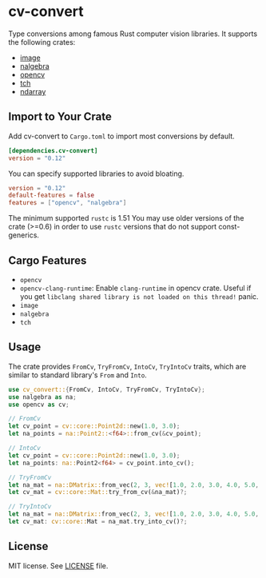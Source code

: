 # cv-convert

Type conversions among famous Rust computer vision libraries. It supports the following crates:

- [image](https://crates.io/crates/image)
- [nalgebra](https://crates.io/crates/nalgebra)
- [opencv](https://crates.io/crates/opencv)
- [tch](https://crates.io/crates/tch)
- [ndarray](https://crates.io/crates/ndarray)

## Import to Your Crate

Add cv-convert to `Cargo.toml` to import most conversions by default.

```toml
[dependencies.cv-convert]
version = "0.12"
```
You can specify supported libraries to avoid bloating.

```toml
version = "0.12"
default-features = false
features = ["opencv", "nalgebra"]
```

The minimum supported `rustc` is 1.51
You may use older versions of the crate (>=0.6) in order to use `rustc` versions that do not support const-generics.

## Cargo Features

- `opencv`
- `opencv-clang-runtime`: Enable `clang-runtime` in opencv crate. Useful if you get `libclang shared library is not loaded on this thread!` panic.
- `image`
- `nalgebra`
- `tch`

## Usage

The crate provides `FromCv`, `TryFromCv`, `IntoCv`, `TryIntoCv` traits, which are similar to standard library's `From` and `Into`.

```rust
use cv_convert::{FromCv, IntoCv, TryFromCv, TryIntoCv};
use nalgebra as na;
use opencv as cv;

// FromCv
let cv_point = cv::core::Point2d::new(1.0, 3.0);
let na_points = na::Point2::<f64>::from_cv(&cv_point);

// IntoCv
let cv_point = cv::core::Point2d::new(1.0, 3.0);
let na_points: na::Point2<f64> = cv_point.into_cv();

// TryFromCv
let na_mat = na::DMatrix::from_vec(2, 3, vec![1.0, 2.0, 3.0, 4.0, 5.0, 6.0]);
let cv_mat = cv::core::Mat::try_from_cv(&na_mat)?;

// TryIntoCv
let na_mat = na::DMatrix::from_vec(2, 3, vec![1.0, 2.0, 3.0, 4.0, 5.0, 6.0]);
let cv_mat: cv::core::Mat = na_mat.try_into_cv()?;
```

## License

MIT license. See [LICENSE](LICENSE.txt) file.
